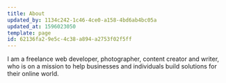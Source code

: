 ```yaml
---
title: About
updated_by: 1134c242-1c46-4ce0-a158-4bd6ab4bc05a
updated_at: 1596023050
template: page
id: 62136fa2-9e5c-4c38-a894-a2753f02f5ff
---
```

I am a freelance web developer, photographer, content creator and writer, who is on a mission to help businesses and individuals build solutions for their online world.